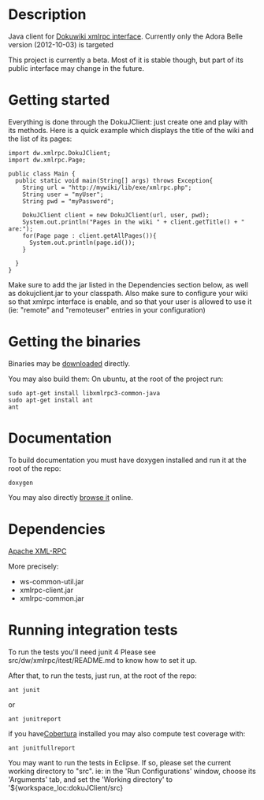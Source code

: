 Description
===========

Java client for [Dokuwiki xmlrpc interface](https://www.dokuwiki.org/devel:xmlrpc).
Currently only the Adora Belle version (2012-10-03) is targeted

This project is currently a beta. Most of it is stable though, but part of its
public interface may change in the future.

Getting started
===============
Everything is done through the DokuJClient: just create one and play with its methods.
Here is a quick example which displays the title of the wiki and the list of its pages:

    import dw.xmlrpc.DokuJClient;
    import dw.xmlrpc.Page;
    
    public class Main {
      public static void main(String[] args) throws Exception{
        String url = "http://mywiki/lib/exe/xmlrpc.php";
        String user = "myUser";
        String pwd = "myPassword";

        DokuJClient client = new DokuJClient(url, user, pwd);
        System.out.println("Pages in the wiki " + client.getTitle() + " are:");
        for(Page page : client.getAllPages()){
          System.out.println(page.id());
        }

      }
    }

Make sure to add the jar listed in the Dependencies section below, as well as dokujclient.jar to your classpath.
Also make sure to configure your wiki so that xmlrpc interface is enable, and so that your user is
allowed to use it (ie: "remote" and "remoteuser" entries in your configuration)

Getting the binaries
====================
Binaries may be [downloaded](http://turri.fr/dokujclient) directly.


You may also build them:
On ubuntu, at the root of the project run:

    sudo apt-get install libxmlrpc3-common-java
    sudo apt-get install ant
    ant

Documentation
============

To build documentation you must have doxygen installed and run it at the root of the repo:

    doxygen

You may also directly [browse it](http://turri.fr/dokujclient/doc) online.


Dependencies
============
[Apache XML-RPC](http://ws.apache.org/xmlrpc/download.html)

More precisely:
  * ws-common-util.jar
  * xmlrpc-client.jar
  * xmlrpc-common.jar

Running integration tests
==========================
To run the tests you'll need junit 4
Please see src/dw/xmlrpc/itest/README.md to know how to set it up.

After that, to run the tests, just run, at the root of the repo:

    ant junit


or

    ant junitreport

if you have[Cobertura](http://cobertura.sourceforge.net/introduction.html) installed you
may also compute test coverage with:

    ant junitfullreport

You may want to run the tests in Eclipse. If so, please set the current working directory to "src".
ie: in the 'Run Configurations' window, choose its 'Arguments' tab, and set the
'Working directory' to '${workspace_loc:dokuJClient/src}
